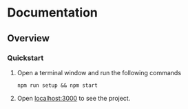 # Documentation

## Overview

### Quickstart

1.  Open a terminal window and run the following commands

    ```Shell
    npm run setup && npm start
    ```

2.  Open [localhost:3000](http://localhost:3000) to see the project.
